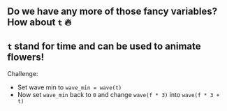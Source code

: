Do we have any more of those fancy variables? How about `t` 🔥
---
`t` stand for time and can be used to animate flowers!
---
Challenge:
- Set wave min to `wave_min = wave(t)`
- Now set `wave_min` back to `0` and change `wave(f * 3)` into `wave(f * 3 + t)`